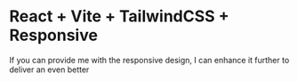 # React + Vite + TailwindCSS + Responsive

If you can provide me with the responsive design, I can enhance it further to deliver an even better


